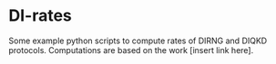 # DI-rates

Some example python scripts to compute rates of DIRNG and DIQKD protocols. Computations are based on the work [insert link here]. 
